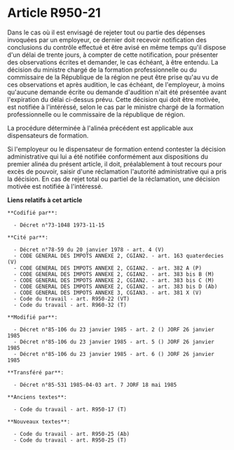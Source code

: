 # Article R950-21

Dans le cas où il est envisagé de rejeter tout ou partie des dépenses invoquées par un employeur, ce dernier doit recevoir
notification des conclusions du contrôle effectué et être avisé en même temps qu'il dispose d'un délai de trente jours, à
compter de cette notification, pour présenter des observations écrites et demander, le cas échéant, à être entendu. La
décision du ministre chargé de la formation professionnelle ou du commissaire de la République de la région ne peut être
prise qu'au vu de ces observations et après audition, le cas échéant, de l'employeur, à moins qu'aucune demande écrite ou
demande d'audition n'ait été présentée avant l'expiration du délai ci-dessus prévu. Cette décision qui doit être motivée, est
notifiée à l'intéréssé, selon le cas par le ministre chargé de la formation professionnelle ou le commissaire de la
république de région.

La procédure déterminée à l'alinéa précédent est applicable aux dispensateurs de formation.

Si l'employeur ou le dispensateur de formation entend contester la décision administrative qui lui a été notifiée
conformément aux dispositions du premier alinéa du présent article, il doit, préalablement à tout recours pour excès de
pouvoir, saisir d'une réclamation l'autorité administrative qui a pris la décision. En cas de rejet total ou partiel de la
réclamation, une décision motivée est notifiée à l'intéressé.

**Liens relatifs à cet article**

	**Codifié par**:

	  - Décret n°73-1048 1973-11-15

	**Cité par**:

	  - Décret n°78-59 du 20 janvier 1978 - art. 4 (V)
	  - CODE GENERAL DES IMPOTS ANNEXE 2, CGIAN2. - art. 163 quaterdecies (V)
	  - CODE GENERAL DES IMPOTS ANNEXE 2, CGIAN2. - art. 382 A (P)
	  - CODE GENERAL DES IMPOTS ANNEXE 2, CGIAN2. - art. 383 bis B (M)
	  - CODE GENERAL DES IMPOTS ANNEXE 2, CGIAN2. - art. 383 bis C (M)
	  - CODE GENERAL DES IMPOTS ANNEXE 2, CGIAN2. - art. 383 bis D (Ab)
	  - CODE GENERAL DES IMPOTS ANNEXE 3, CGIAN3. - art. 381 X (V)
	  - Code du travail - art. R950-22 (VT)
	  - Code du travail - art. R960-32 (T)

	**Modifié par**:

	  - Décret n°85-106 du 23 janvier 1985 - art. 2 () JORF 26 janvier 1985
	  - Décret n°85-106 du 23 janvier 1985 - art. 5 () JORF 26 janvier 1985
	  - Décret n°85-106 du 23 janvier 1985 - art. 6 () JORF 26 janvier 1985

	**Transféré par**:

	  - Décret n°85-531 1985-04-03 art. 7 JORF 18 mai 1985

	**Anciens textes**:

	  - Code du travail - art. R950-17 (T)

	**Nouveaux textes**:

	  - Code du travail - art. R950-25 (Ab)
	  - Code du travail - art. R950-25 (T)
